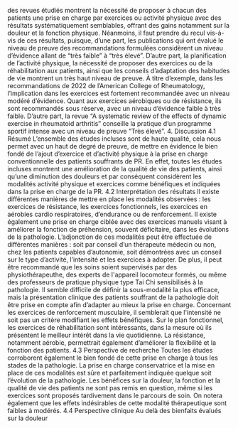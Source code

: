 des revues étudiés montrent la nécessité de proposer à chacun des patients une prise en charge par exercices ou activité physique avec des résultats systématiquement semblables, offrant des gains notamment sur la douleur et la fonction physique. Néanmoins, il faut prendre du recul vis-à-vis de ces résultats, puisque, d’une part, les publications qui ont évalué le niveau de preuve des recommandations formulées considèrent un niveau d’évidence allant de “très faible” à “très élevé”. D’autre part, la planification de l’activité physique, la nécessité de proposer des exercices ou de la réhabilitation aux patients, ainsi que les conseils d’adaptation des habitudes de vie montrent un très haut niveau de preuve. À titre d’exemple, dans les recommandations de 2022 de l’American College of Rheumatology, l’implication dans les exercices est fortement recommandée avec un niveau modéré d’évidence. Quant aux exercices aérobiques ou de résistance, ils sont recommandés sous réserve, avec un niveau d’évidence faible à très faible. D’autre part, la revue “A systematic review of the effects of dynamic exercise in rheumatoid arthritis” conseille la pratique d’un programme sportif intense avec un niveau de preuve “Très élevé”. 4. Discussion 4.1 Résumé L’ensemble des études incluses sont de haute qualité, cela nous permet avec un haut de degré de preuve, de mettre en évidence le bien fondé de l’ajout d’exercice et d’activité physique à la prise en charge conventionnelle des patients souffrants de PR. En effet, toutes les études incluses montrent une amélioration de la qualité de vie des patients, ainsi qu’une diminution des douleurs et par conséquent considèrent les modalités activité physique et exercices comme bénéfiques et indiquées dans la prise en charge de la PR. 4.2 Interprétation des résultats Il existe différentes manières de mettre en place les modalités observées : les exercices de résistance, les exercices fonctionnels, les exercices en aérobies cardio respiratoires, d’endurance ou de renforcement. Il existe également une prise en charge ciblée avec des exercices manuels visant à améliorer la fonction de préhension, souvent déficitaire, dans les évolutions de la pathologie. L’adjonction de ces modalités peut être effectuée de différentes manières : soit par conseil d’un thérapeute médecin ou non, chez les patients capables d’autonomie, soit démontrées avec un conseil sur le type d’activité, l’intensité et les exercices à adopter. De plus, il peut être recommandé que les soins soient supervisés par des physiothérapeuthe, des experts de l'appareil locomoteur formés, ou même des professeurs de pratique physique type Tai Chi sensibilisés à la pathologie. Il semble difficile de définir la sous-modalité la plus efficace, mais la présentation clinique des patients souffrant de la pathologie doit être prise en compte afin d’adapter au mieux la prise en charge. Concernant les exercices de renforcement musculaire, il semblerait que l'intensité ne soit pas un critère modifiant les effets bénéfiques. Sur le plan fonctionnel, les exercices de réhabilitation sont intéressants, dans la mesure où ils présentent le meilleur intérêt dans la vie quotidienne. La résistance, notamment aérobie, permettrait également d’améliorer la flexibilité et la fonction des patients. 4.3 Perspective de recherche Toutes les études corroborent également le bien fondé de cette prise en charge à tous les stades de la pathologie. La prise en charge conservatrice et la mise en place de ces modalités est sûre et parfaitement indiquée quelque soit l’évolution de la pathologie. Les bénéfices sur la douleur, la fonction et la qualité de vie des patients ne sont pas remis en question, même si les exercices sont proposés tardivement dans le parcours de soin. On notera également que les effets indésirables de cette modalité thérapeutique sont faibles à modérés. 4.4 Perspective clinique Au delà des bienfaits évalués sur la douleur